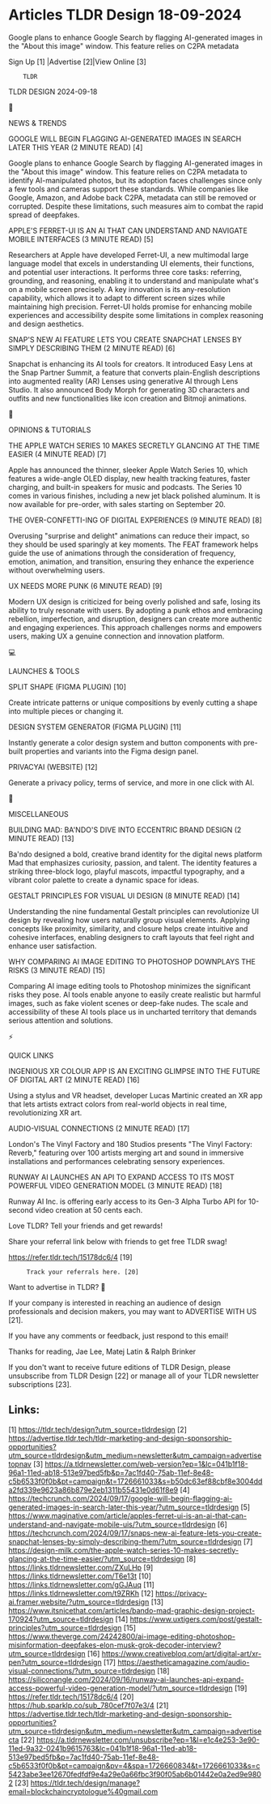 # Articles TLDR Design 18-09-2024

Google plans to enhance Google Search by flagging AI-generated images
in the "About this image" window. This feature relies on C2PA
metadata  

 Sign Up [1] |Advertise [2]|View Online [3] 

		TLDR 

TLDR DESIGN 2024-09-18

📱 

NEWS & TRENDS

 GOOGLE WILL BEGIN FLAGGING AI-GENERATED IMAGES IN SEARCH LATER THIS
YEAR (2 MINUTE READ) [4] 

 Google plans to enhance Google Search by flagging AI-generated images
in the "About this image" window. This feature relies on C2PA metadata
to identify AI-manipulated photos, but its adoption faces challenges
since only a few tools and cameras support these standards. While
companies like Google, Amazon, and Adobe back C2PA, metadata can still
be removed or corrupted. Despite these limitations, such measures aim
to combat the rapid spread of deepfakes. 

 APPLE'S FERRET-UI IS AN AI THAT CAN UNDERSTAND AND NAVIGATE MOBILE
INTERFACES (3 MINUTE READ) [5] 

 Researchers at Apple have developed Ferret-UI, a new multimodal large
language model that excels in understanding UI elements, their
functions, and potential user interactions. It performs three core
tasks: referring, grounding, and reasoning, enabling it to understand
and manipulate what's on a mobile screen precisely. A key innovation
is its any-resolution capability, which allows it to adapt to
different screen sizes while maintaining high precision. Ferret-UI
holds promise for enhancing mobile experiences and accessibility
despite some limitations in complex reasoning and design aesthetics. 

 SNAP'S NEW AI FEATURE LETS YOU CREATE SNAPCHAT LENSES BY SIMPLY
DESCRIBING THEM (2 MINUTE READ) [6] 

 Snapchat is enhancing its AI tools for creators. It introduced Easy
Lens at the Snap Partner Summit, a feature that converts plain-English
descriptions into augmented reality (AR) Lenses using generative AI
through Lens Studio. It also announced Body Morph for generating 3D
characters and outfits and new functionalities like icon creation and
Bitmoji animations. 

🚀 

OPINIONS & TUTORIALS

 THE APPLE WATCH SERIES 10 MAKES SECRETLY GLANCING AT THE TIME EASIER
(4 MINUTE READ) [7] 

 Apple has announced the thinner, sleeker Apple Watch Series 10, which
features a wide-angle OLED display, new health tracking features,
faster charging, and built-in speakers for music and podcasts. The
Series 10 comes in various finishes, including a new jet black
polished aluminum. It is now available for pre-order, with sales
starting on September 20. 

 THE OVER-CONFETTI-ING OF DIGITAL EXPERIENCES (9 MINUTE READ) [8] 

 Overusing "surprise and delight" animations can reduce their impact,
so they should be used sparingly at key moments. The FEAT framework
helps guide the use of animations through the consideration of
frequency, emotion, animation, and transition, ensuring they enhance
the experience without overwhelming users. 

 UX NEEDS MORE PUNK (6 MINUTE READ) [9] 

 Modern UX design is criticized for being overly polished and safe,
losing its ability to truly resonate with users. By adopting a punk
ethos and embracing rebellion, imperfection, and disruption, designers
can create more authentic and engaging experiences. This approach
challenges norms and empowers users, making UX a genuine connection
and innovation platform. 

💻 

LAUNCHES & TOOLS

 SPLIT SHAPE (FIGMA PLUGIN) [10] 

 Create intricate patterns or unique compositions by evenly cutting a
shape into multiple pieces or changing it. 

 DESIGN SYSTEM GENERATOR (FIGMA PLUGIN) [11] 

 Instantly generate a color design system and button components with
pre-built properties and variants into the Figma design panel. 

 PRIVACYAI (WEBSITE) [12] 

 Generate a privacy policy, terms of service, and more in one click
with AI. 

🎁 

MISCELLANEOUS

 BUILDING MAD: BA'NDO'S DIVE INTO ECCENTRIC BRAND DESIGN (2 MINUTE
READ) [13] 

 Ba'ndo designed a bold, creative brand identity for the digital news
platform Mad that emphasizes curiosity, passion, and talent. The
identity features a striking three-block logo, playful mascots,
impactful typography, and a vibrant color palette to create a dynamic
space for ideas. 

 GESTALT PRINCIPLES FOR VISUAL UI DESIGN (8 MINUTE READ) [14] 

 Understanding the nine fundamental Gestalt principles can
revolutionize UI design by revealing how users naturally group visual
elements. Applying concepts like proximity, similarity, and closure
helps create intuitive and cohesive interfaces, enabling designers to
craft layouts that feel right and enhance user satisfaction. 

 WHY COMPARING AI IMAGE EDITING TO PHOTOSHOP DOWNPLAYS THE RISKS (3
MINUTE READ) [15] 

 Comparing AI image editing tools to Photoshop minimizes the
significant risks they pose. AI tools enable anyone to easily create
realistic but harmful images, such as fake violent scenes or deep-fake
nudes. The scale and accessibility of these AI tools place us in
uncharted territory that demands serious attention and solutions. 

⚡ 

QUICK LINKS

 INGENIOUS XR COLOUR APP IS AN EXCITING GLIMPSE INTO THE FUTURE OF
DIGITAL ART (2 MINUTE READ) [16] 

 Using a stylus and VR headset, developer Lucas Martinic created an XR
app that lets artists extract colors from real-world objects in real
time, revolutionizing XR art. 

 AUDIO-VISUAL CONNECTIONS (2 MINUTE READ) [17] 

 London's The Vinyl Factory and 180 Studios presents "The Vinyl
Factory: Reverb," featuring over 100 artists merging art and sound in
immersive installations and performances celebrating sensory
experiences. 

 RUNWAY AI LAUNCHES AN API TO EXPAND ACCESS TO ITS MOST POWERFUL VIDEO
GENERATION MODEL (3 MINUTE READ) [18] 

 Runway AI Inc. is offering early access to its Gen-3 Alpha Turbo API
for 10-second video creation at 50 cents each. 

Love TLDR? Tell your friends and get rewards!

 Share your referral link below with friends to get free TLDR swag! 

 https://refer.tldr.tech/15178dc6/4 [19] 

		 Track your referrals here. [20] 

Want to advertise in TLDR? 📰

 If your company is interested in reaching an audience of design
professionals and decision makers, you may want to ADVERTISE WITH US
[21]. 

 If you have any comments or feedback, just respond to this email! 

Thanks for reading, 
Jae Lee, Matej Latin & Ralph Brinker 

If you don't want to receive future editions of TLDR Design, please
unsubscribe from TLDR Design [22] or manage all of your TLDR
newsletter subscriptions [23]. 

 

Links:
------
[1] https://tldr.tech/design?utm_source=tldrdesign
[2] https://advertise.tldr.tech/tldr-marketing-and-design-sponsorship-opportunities?utm_source=tldrdesign&utm_medium=newsletter&utm_campaign=advertisetopnav
[3] https://a.tldrnewsletter.com/web-version?ep=1&lc=041b1f18-96a1-11ed-ab18-513e97bed5fb&p=7ac1fd40-75ab-11ef-8e48-c5b6533f0f0b&pt=campaign&t=1726661033&s=b50dc63ef88cbf8e3004dda2fd339e9623a86b879e2eb1311b55431e0d61f8e9
[4] https://techcrunch.com/2024/09/17/google-will-begin-flagging-ai-generated-images-in-search-later-this-year/?utm_source=tldrdesign
[5] https://www.maginative.com/article/apples-ferret-ui-is-an-ai-that-can-understand-and-navigate-mobile-uis/?utm_source=tldrdesign
[6] https://techcrunch.com/2024/09/17/snaps-new-ai-feature-lets-you-create-snapchat-lenses-by-simply-describing-them/?utm_source=tldrdesign
[7] https://design-milk.com/the-apple-watch-series-10-makes-secretly-glancing-at-the-time-easier/?utm_source=tldrdesign
[8] https://links.tldrnewsletter.com/ZXuLHp
[9] https://links.tldrnewsletter.com/T6e13t
[10] https://links.tldrnewsletter.com/gGJAuq
[11] https://links.tldrnewsletter.com/t9ZRKh
[12] https://privacy-ai.framer.website/?utm_source=tldrdesign
[13] https://www.itsnicethat.com/articles/bando-mad-graphic-design-project-170924?utm_source=tldrdesign
[14] https://www.uxtigers.com/post/gestalt-principles?utm_source=tldrdesign
[15] https://www.theverge.com/24242800/ai-image-editing-photoshop-misinformation-deepfakes-elon-musk-grok-decoder-interview?utm_source=tldrdesign
[16] https://www.creativebloq.com/art/digital-art/xr-pen?utm_source=tldrdesign
[17] https://aestheticamagazine.com/audio-visual-connections/?utm_source=tldrdesign
[18] https://siliconangle.com/2024/09/16/runway-ai-launches-api-expand-access-powerful-video-generation-model/?utm_source=tldrdesign
[19] https://refer.tldr.tech/15178dc6/4
[20] https://hub.sparklp.co/sub_780cef7f07e3/4
[21] https://advertise.tldr.tech/tldr-marketing-and-design-sponsorship-opportunities?utm_source=tldrdesign&utm_medium=newsletter&utm_campaign=advertisecta
[22] https://a.tldrnewsletter.com/unsubscribe?ep=1&l=e1c4e253-3e90-11ed-9a32-0241b9615763&lc=041b1f18-96a1-11ed-ab18-513e97bed5fb&p=7ac1fd40-75ab-11ef-8e48-c5b6533f0f0b&pt=campaign&pv=4&spa=1726660834&t=1726661033&s=c5423abe3ee12670fedfdf9e4a29e0a66fbc3f90f05ab6b01442e0a2ed9e9802
[23] https://tldr.tech/design/manage?email=blockchaincryptologue%40gmail.com